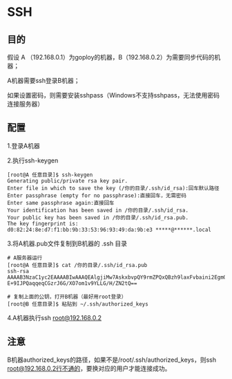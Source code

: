 # SSH

## 目的
假设 A （192.168.0.1）为goploy的机器，B（192.168.0.2）为需要同步代码的机器；

A机器需要ssh登录B机器；

如果设置密码，则需要安装sshpass（Windows不支持sshpass，无法使用密码连接服务器）

## 配置
1.登录A机器

2.执行ssh-keygen

```
[root@A 任意目录]$ ssh-keygen
Generating public/private rsa key pair.
Enter file in which to save the key (/你的目录/.ssh/id_rsa):回车默认路径
Enter passphrase (empty for no passphrase):直接回车，无需密码
Enter same passphrase again:直接回车
Your identification has been saved in /你的目录/.ssh/id_rsa.
Your public key has been saved in /你的目录/.ssh/id_rsa.pub.
The key fingerprint is:
d0:82:24:8e:d7:f1:bb:9b:33:53:96:93:49:da:9b:e3 *****@******.local
```

3.将A机器.pub文件复制到B机器的 .ssh 目录

```
# A服务器运行
[root@A 任意目录]$ cat /你的目录/.ssh/id_rsa.pub
ssh-rsa
AAAAB3NzaC1yc2EAAAABIwAAAQEAlgjiMw7AskxbvpQY9rmZPQxQBzh9laxFvbaini2EgmQkNsXBA9WJOXn2YBJauoiVsdUKBWA97avjsobrTxsCYvFr1yQQvTfTlbqlqGNIhQc/3HjTl2pIkClpDWvBrRN+jpyESS4MNbfOL1qjT4c/QhGvj6U6HrN6kUyn58oyyJpTzOLG74AZELJ2Led57QvTw1yJXZuAMWioR0A3BGd25fdocLX3ebux6ya8AsloOVYfsAqGlggrARe6FXjLfMH4a/nxaAdiDYVXU/Vr1ybK9P7SfyEDGJi3JtgiPUlA6vPxUC
E+9IJPQaqqeqCGzrJ6G/XO7om1v9YLLG/H/ZN2tQ==
```
```
# 复制上面的公钥，打开B机器（最好用root登录）
[root@B 任意目录]$ 粘贴到 ~/.ssh/authorized_keys
```

4.A机器执行ssh root@192.168.0.2

## 注意
B机器authorized_keys的路径，如果不是/root/.ssh/authorized_keys，则ssh root@192.168.0.2行不通的，要换对应的用户才能连接成功。
